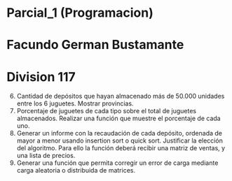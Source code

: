 # Parcial_1 (Programacion)
# Facundo German Bustamante
# Division 117






6. Cantidad de depósitos que hayan almacenado más de 50.000 unidades entre los 6
juguetes. Mostrar provincias.
7. Porcentaje de juguetes de cada tipo sobre el total de juguetes almacenados. Realizar
una función que muestre el porcentaje de cada uno.
8. Generar un informe con la recaudación de cada depósito, ordenada de mayor a menor
usando insertion sort o quick sort. Justificar la elección del algoritmo. Para ello la
función deberá recibir una matriz de ventas, y una lista de precios.
9. Generar una función que permita corregir un error de carga mediante carga aleatoria o
distribuida de matrices.